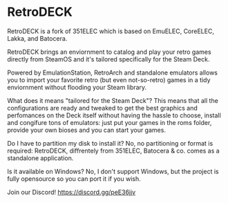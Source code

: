 # RetroDECK
RetroDECK is a fork of 351ELEC which is based on EmuELEC, CoreELEC, Lakka, and Batocera.

RetroDECK brings an enviornment to catalog and play your retro games directly from SteamOS and it's tailored specifically for the Steam Deck.

Powered by EmulationStation, RetroArch and standalone emulators allows you to import your favorite retro (but even not-so-retro) games in a tidy enviornment without flooding your Steam library.

What does it means "tailored for the Steam Deck"?
This means that all the configurations are ready and tweaked to get the best graphics and perfomances on the Deck itself without having the hassle to choose, install and congifure tons of emulators: just put your games in the roms folder, provide your own bioses and you can start your games.

Do I have to partition my disk to install it?
No, no partitioning or format is required: RetroDECK, diffrentely from 351ELEC, Batocera & co. comes as a standalone application.

Is it available on Windows?
No, I don't support Windows, but the project is fully opensource so you can port it if you wish.

Join our Discord! https://discord.gg/peE36jjv
